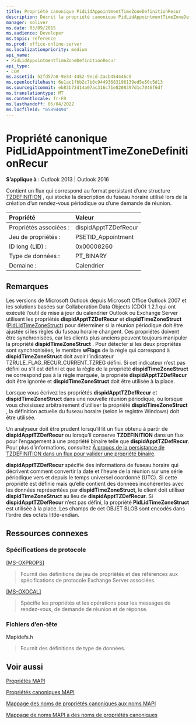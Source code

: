 ```yaml
---
title: Propriété canonique PidLidAppointmentTimeZoneDefinitionRecur
description: Décrit la propriété canonique PidLidAppointmentTimeZoneDefinitionRecur, qui contient un flux qui correspond au format persistant d’une structure.
manager: soliver
ms.date: 03/09/2015
ms.audience: Developer
ms.topic: reference
ms.prod: office-online-server
ms.localizationpriority: medium
api_name:
- PidLidAppointmentTimeZoneDefinitionRecur
api_type:
- COM
ms.assetid: 52fd57a0-9e34-4452-9ecd-2acb454446c9
ms.openlocfilehash: 6e1ac1fbb2c7b0c94493683196139ed5e50c5d13
ms.sourcegitcommit: eb83b72d14a07ac316c71e8208397d1c7046f6df
ms.translationtype: MT
ms.contentlocale: fr-FR
ms.lasthandoff: 06/04/2022
ms.locfileid: "65894494"
---
```

# <a name="pidlidappointmenttimezonedefinitionrecur-canonical-property"></a>Propriété canonique PidLidAppointmentTimeZoneDefinitionRecur

  
  
**S’applique à** : Outlook 2013 | Outlook 2016 
  
Contient un flux qui correspond au format persistant d’une structure [TZDEFINITION](https://msdn.microsoft.com/library/0ae21571-2299-6407-807c-428668bb6798%28Office.15%29.aspx) , qui stocke la description du fuseau horaire utilisé lors de la création d’un rendez-vous périodique ou d’une demande de réunion. 
  
|Propriété |Valeur |
|:-----|:-----|
|Propriétés associées :  <br/> |dispidApptTZDefRecur  <br/> |
|Jeu de propriétés :  <br/> |PSETID_Appointment  <br/> |
|ID long (LID) :  <br/> |0x00008260  <br/> |
|Type de données :  <br/> |PT_BINARY  <br/> |
|Domaine :  <br/> |Calendrier  <br/> |
   
## <a name="remarks"></a>Remarques

Les versions de Microsoft Outlook depuis Microsoft Office Outlook 2007 et les solutions basées sur Collaboration Data Objects (CDO) 1.2.1 qui ont exécuté l’outil de mise à jour du calendrier Outlook ou Exchange Server utilisent les propriétés **dispidApptTZDefRecur** et **dispidTimeZoneStruct** ([PidLidTimeZoneStruct](pidlidtimezonestruct-canonical-property.md)) pour déterminer si la réunion périodique doit être ajustée si les règles du fuseau horaire changent. Ces propriétés doivent être synchronisées, car les clients plus anciens peuvent toujours manipuler la propriété **dispidTimeZoneStruct** . Pour détecter si les deux propriétés sont synchronisées, le membre **wFlags** de la règle qui correspond à **dispidTimeZoneStruct** doit avoir l’indicateur TZRULE_FLAG_RECUR_CURRENT_TZREG défini. Si cet indicateur n’est pas défini ou s’il est défini et que la règle de la propriété **dispidTimeZoneStruct** ne correspond pas à la règle marquée, la propriété **dispidApptTZDefRecur** doit être ignorée et **dispidTimeZoneStruct** doit être utilisée à la place. 
  
Lorsque vous écrivez les propriétés **dispidApptTZDefRecur** et **dispidTimeZoneStruct** dans une nouvelle réunion périodique, ou lorsque vous choisissez arbitrairement d’utiliser la propriété **dispidTimeZoneStruct** , la définition actuelle du fuseau horaire (selon le registre Windows) doit être utilisée. 
  
Un analyseur doit être prudent lorsqu’il lit un flux obtenu à partir de **dispidApptTZDefRecur** ou lorsqu’il conserve **TZDEFINITION** dans un flux pour l’engagement à une propriété binaire telle que **dispidApptTZDefRecur**. Pour plus d’informations, consultez [À propos de la persistance de TZDEFINITION dans un flux pour valider une propriété binaire](https://msdn.microsoft.com/library/0dec535d-d48f-39a5-97d5-0bd109134b3b%28Office.15%29.aspx).
  
 **dispidApptTZDefRecur** spécifie des informations de fuseau horaire qui décrivent comment convertir la date et l’heure de la réunion sur une série périodique vers et depuis le temps universel coordonné (UTC). Si cette propriété est définie mais qu’elle contient des données incohérentes avec les données représentées par **dispidTimeZoneStruct**, le client doit utiliser **dispidTimeZoneStruct** au lieu de **dispidApptTZDefRecur**. Si **dispidApptTZDefRecur** n’est pas défini, la propriété **PidLidTimeZoneStruct** est utilisée à la place. Les champs de cet OBJET BLOB sont encodés dans l’ordre des octets little-endian. 
  
## <a name="related-resources"></a>Ressources connexes

### <a name="protocol-specifications"></a>Spécifications de protocole

[[MS-OXPROPS]](https://msdn.microsoft.com/library/f6ab1613-aefe-447d-a49c-18217230b148%28Office.15%29.aspx)
  
> Fournit des définitions de jeu de propriétés et des références aux spécifications de protocole Exchange Server associées.
    
[[MS-OXOCAL]](https://msdn.microsoft.com/library/09861fde-c8e4-4028-9346-e7c214cfdba1%28Office.15%29.aspx)
  
> Spécifie les propriétés et les opérations pour les messages de rendez-vous, de demande de réunion et de réponse.
    
### <a name="header-files"></a>Fichiers d’en-tête

Mapidefs.h
  
> Fournit des définitions de type de données.
    
## <a name="see-also"></a>Voir aussi



[Propriétés MAPI](mapi-properties.md)
  
[Propriétés canoniques MAPI](mapi-canonical-properties.md)
  
[Mappage des noms de propriétés canoniques aux noms MAPI](mapping-canonical-property-names-to-mapi-names.md)
  
[Mappage de noms MAPI à des noms de propriétés canoniques](mapping-mapi-names-to-canonical-property-names.md)

